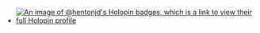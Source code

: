 - [![An image of @hentonjd's Holopin badges, which is a link to view their full Holopin profile](https://holopin.me/hentonjd)](https://holopin.io/@hentonjd)
<!---
--->
